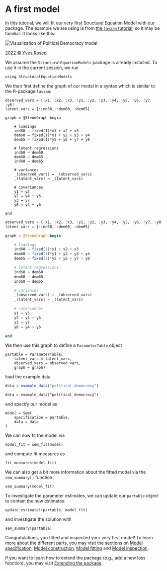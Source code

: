 # A first model

In this tutorial, we will fit our very first Structural Equation Model with our package. 
The example we are using is from [the `lavaan` tutorial](https://lavaan.ugent.be/tutorial/sem.html), so it may be familiar.
It looks like this:

![Visualization of Political Democracy model](https://lavaan.ugent.be/tutorial/figure/sem-1.png)

[2022 © Yves Roseel](https://lavaan.ugent.be)

We assume the `StructuralEquationModels` package is already installed. To use it in the current session, we run

```@example high_level
using StructuralEquationModels
```

We then first define the graph of our model in a syntax which is similar to the R-package `lavaan`:

```@setup high_level
observed_vars = [:x1, :x2, :x3, :y1, :y2, :y3, :y4, :y5, :y6, :y7, :y8]
latent_vars = [:ind60, :dem60, :dem65]

graph = @StenoGraph begin

    # loadings
    ind60 → fixed(1)*x1 + x2 + x3
    dem60 → fixed(1)*y1 + y2 + y3 + y4
    dem65 → fixed(1)*y5 + y6 + y7 + y8

    # latent regressions
    ind60 → dem60
    dem60 → dem65
    ind60 → dem65

    # variances
    _(observed_vars) ↔ _(observed_vars)
    _(latent_vars) ↔ _(latent_vars)

    # covariances
    y1 ↔ y5
    y2 ↔ y4 + y6
    y3 ↔ y7
    y8 ↔ y4 + y6

end
```

```julia
observed_vars = [:x1, :x2, :x3, :y1, :y2, :y3, :y4, :y5, :y6, :y7, :y8]
latent_vars = [:ind60, :dem60, :dem65]

graph = @StenoGraph begin

    # loadings
    ind60 → fixed(1)*x1 + x2 + x3
    dem60 → fixed(1)*y1 + y2 + y3 + y4
    dem65 → fixed(1)*y5 + y6 + y7 + y8

    # latent regressions
    ind60 → dem60
    dem60 → dem65
    ind60 → dem65

    # variances
    _(observed_vars) ↔ _(observed_vars)
    _(latent_vars) ↔ _(latent_vars)

    # covariances
    y1 ↔ y5
    y2 ↔ y4 + y6
    y3 ↔ y7
    y8 ↔ y4 + y6

end
```

We then use this graph to define a `ParameterTable` object

```@example high_level; ansicolor = true
partable = ParameterTable(
    latent_vars = latent_vars, 
    observed_vars = observed_vars, 
    graph = graph)
```

load the example data

```julia
data = example_data("political_democracy")
```

```@setup high_level
data = example_data("political_democracy")
```

and specify our model as

```@example high_level; ansicolor = true
model = Sem(
    specification = partable,
    data = data
)
```

We can now fit the model via

```@example high_level; ansicolor = true
model_fit = sem_fit(model)
```

and compute fit measures as

```@example high_level; ansicolor = true
fit_measures(model_fit)
```

We can also get a bit more information about the fitted model via the `sem_summary()` function:

```@example high_level; ansicolor = true
sem_summary(model_fit)
```

To investigate the parameter estimates, we can update our `partable` object to contain the new estimates:

```@example high_level; ansicolor = true
update_estimate!(partable, model_fit)
```

and investigate the solution with

```@example high_level; ansicolor = true
sem_summary(partable)
```

Congratulations, you fitted and inspected your very first model! To learn more about the different parts, 
you may visit the sections on [Model specification](@ref), [Model construction](@ref), [Model fitting](@ref) and
[Model inspection](@ref).

If you want to learn how to extend the package (e.g., add a new loss function), you may visit [Extending the package](@ref).